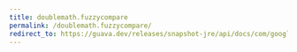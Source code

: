 ```yaml
---
title: doublemath.fuzzycompare
permalink: /doublemath.fuzzycompare/
redirect_to: https://guava.dev/releases/snapshot-jre/api/docs/com/google/common/math/DoubleMath.html#fuzzyCompare-double-double-double-
---
```

